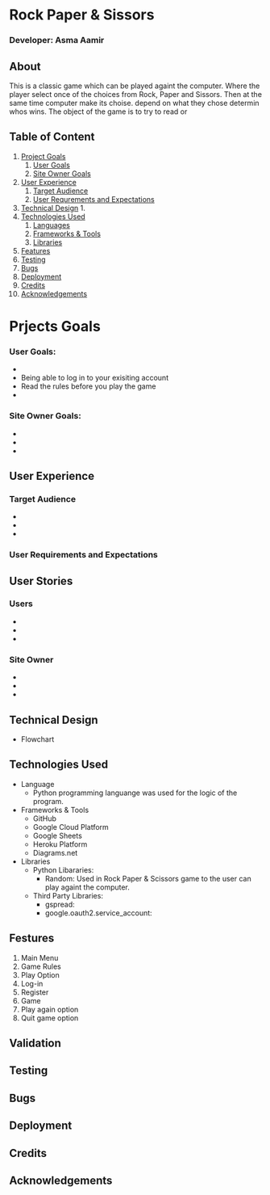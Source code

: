 # Rock Paper & Sissors  

### Developer: Asma Aamir 

## About
This is a classic game which can be played againt the computer. Where the player select once of the choices from Rock, Paper and Sissors. Then at the same time computer make its choise. depend on what they chose determin whos wins.
The object of the game is to try to read or 


## Table of Content
1. [Project Goals](#projects-goals)
    1. [User Goals](#user-goals)
    2. [Site Owner Goals](#site-owner-goals)
2. [User Experience](#user-experiencer)
    1. [Target Audience](#target-audience)
    2. [User Requrements and Expectations](#users-requirment-and-expectations)
3. [Technical Design](#technical-design)
    1. 
4. [Technologies Used](#technologies-used)
    1. [Languages](#languages)
    2. [Frameworks & Tools](#frameworks--tools)
    3. [Libraries](#libraries)
5. [Features](#features)
6. [Testing](#validation) 
8. [Bugs](#bugs)
9. [Deployment](#deployment)
10. [Credits](#credits)
11. [Acknowledgements](#acknowledgements)

# Prjects Goals
### User Goals:
* 
* Being able to log in to your exisiting account 
* Read the rules before you play the game 
* 

### Site Owner Goals:
* 
* 
* 
## User Experience 
### Target Audience
* 
* 
* 

### User Requirements and Expectations 

## User Stories
### Users
* 
* 
* 

### Site Owner
* 
* 
* 

## Technical Design 
* Flowchart 

## Technologies Used
* Language
    - Python programming languange was used for the logic of the program. 
* Frameworks & Tools 
    - GitHub
    - Google Cloud Platform
    - Google Sheets 
    - Heroku Platform 
    - Diagrams.net 
* Libraries
    * Python Libararies: 
        - Random: Used in Rock Paper & Scissors game to the user can play againt the computer. 
    * Third Party Libraries:
        - gspread: 
        - google.oauth2.service_account:
        
## Festures
1. Main Menu
2. Game Rules 
3. Play Option
4. Log-in 
5. Register 
6. Game 
7. Play again option 
8. Quit game option

## Validation

## Testing 

## Bugs

## Deployment 

## Credits 

## Acknowledgements 